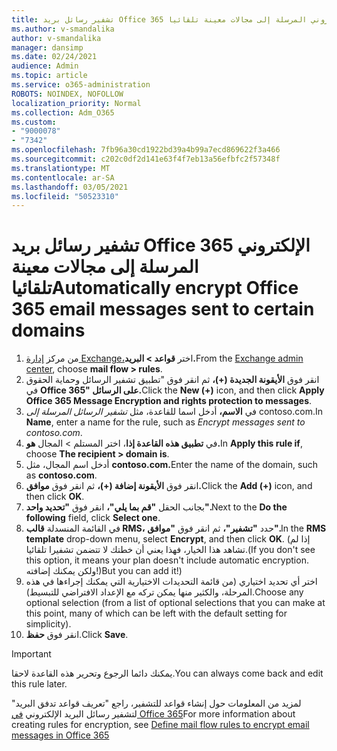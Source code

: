 ```yaml
---
title: تشفير رسائل بريد Office 365 الإلكتروني المرسلة إلى مجالات معينة تلقائيا
ms.author: v-smandalika
author: v-smandalika
manager: dansimp
ms.date: 02/24/2021
audience: Admin
ms.topic: article
ms.service: o365-administration
ROBOTS: NOINDEX, NOFOLLOW
localization_priority: Normal
ms.collection: Adm_O365
ms.custom:
- "9000078"
- "7342"
ms.openlocfilehash: 7fb96a30cd1922bd39a4b99a7ecd869622f3a466
ms.sourcegitcommit: c202c0df2d141e63f4f7eb13a56efbfc2f57348f
ms.translationtype: MT
ms.contentlocale: ar-SA
ms.lasthandoff: 03/05/2021
ms.locfileid: "50523310"
---
```

# <a name="automatically-encrypt-office-365-email-messages-sent-to-certain-domains"></a><span data-ttu-id="235ce-102">تشفير رسائل بريد Office 365 الإلكتروني المرسلة إلى مجالات معينة تلقائيا</span><span class="sxs-lookup"><span data-stu-id="235ce-102">Automatically encrypt Office 365 email messages sent to certain domains</span></span>

1. <span data-ttu-id="235ce-103">من مركز [إدارة Exchange،](https://outlook.office365.com/ecp/)اختر **قواعد > البريد.**</span><span class="sxs-lookup"><span data-stu-id="235ce-103">From the [Exchange admin center](https://outlook.office365.com/ecp/), choose **mail flow > rules**.</span></span> 
2. <span data-ttu-id="235ce-104">انقر فوق **الأيقونة الجديدة (+)،** ثم انقر فوق "تطبيق تشفير الرسائل وحماية الحقوق في **Office 365" على الرسائل.**</span><span class="sxs-lookup"><span data-stu-id="235ce-104">Click the **New (+)** icon, and then click **Apply Office 365 Message Encryption and rights protection to messages**.</span></span>
3. <span data-ttu-id="235ce-105">في **الاسم،** أدخل اسما للقاعدة، مثل *تشفير الرسائل المرسلة إلى* contoso.com.</span><span class="sxs-lookup"><span data-stu-id="235ce-105">In **Name**, enter a name for the rule, such as *Encrypt messages sent to contoso.com*.</span></span>
4. <span data-ttu-id="235ce-106">في **تطبيق هذه القاعدة إذا**، اختر المستلم > المجال **هو.**</span><span class="sxs-lookup"><span data-stu-id="235ce-106">In **Apply this rule if**, choose **The recipient > domain is**.</span></span> 
5. <span data-ttu-id="235ce-107">أدخل اسم المجال، مثل **contoso.com.**</span><span class="sxs-lookup"><span data-stu-id="235ce-107">Enter the name of the domain, such as **contoso.com**.</span></span>
6. <span data-ttu-id="235ce-108">انقر فوق **الأيقونة إضافة (+)،** ثم انقر فوق **موافق.**</span><span class="sxs-lookup"><span data-stu-id="235ce-108">Click the **Add (+)** icon, and then click **OK**.</span></span>
7. <span data-ttu-id="235ce-109">بجانب الحقل **"قم بما يلي"،** انقر فوق **"تحديد واحد".**</span><span class="sxs-lookup"><span data-stu-id="235ce-109">Next to the **Do the following** field, click **Select one**.</span></span> 
8. <span data-ttu-id="235ce-110">في القائمة المنسدلة **قالب RMS،** حدد **"تشفير"،** ثم انقر فوق **"موافق".**</span><span class="sxs-lookup"><span data-stu-id="235ce-110">In the **RMS template** drop-down menu, select **Encrypt**, and then click **OK**.</span></span> <span data-ttu-id="235ce-111">(إذا لم تشاهد هذا الخيار، فهذا يعني أن خطتك لا تتضمن تشفيرا تلقائيا.</span><span class="sxs-lookup"><span data-stu-id="235ce-111">(If you don't see this option, it means your plan doesn't include automatic encryption.</span></span> <span data-ttu-id="235ce-112">ولكن يمكنك إضافته!)</span><span class="sxs-lookup"><span data-stu-id="235ce-112">But you can add it!)</span></span>
9. <span data-ttu-id="235ce-113">اختر أي تحديد اختياري (من قائمة التحديدات الاختيارية التي يمكنك إجراءها في هذه المرحلة، والكثير منها يمكن تركه مع الإعداد الافتراضي للتبسيط).</span><span class="sxs-lookup"><span data-stu-id="235ce-113">Choose any optional selection (from a list of optional selections that you can make at this point, many of which can be left with the default setting for simplicity).</span></span>
10. <span data-ttu-id="235ce-114">انقر فوق **حفظ**.</span><span class="sxs-lookup"><span data-stu-id="235ce-114">Click **Save**.</span></span>

> [!IMPORTANT]
> <span data-ttu-id="235ce-115">يمكنك دائما الرجوع وتحرير هذه القاعدة لاحقا.</span><span class="sxs-lookup"><span data-stu-id="235ce-115">You can always come back and edit this rule later.</span></span>

<span data-ttu-id="235ce-116">لمزيد من المعلومات حول إنشاء قواعد للتشفير، راجع "تعريف قواعد تدفق البريد" لتشفير رسائل البريد الإلكتروني [في Office 365](https://docs.microsoft.com/microsoft-365/compliance/define-mail-flow-rules-to-encrypt-email)</span><span class="sxs-lookup"><span data-stu-id="235ce-116">For more information about creating rules for encryption, see [Define mail flow rules to encrypt email messages in Office 365](https://docs.microsoft.com/microsoft-365/compliance/define-mail-flow-rules-to-encrypt-email)</span></span>